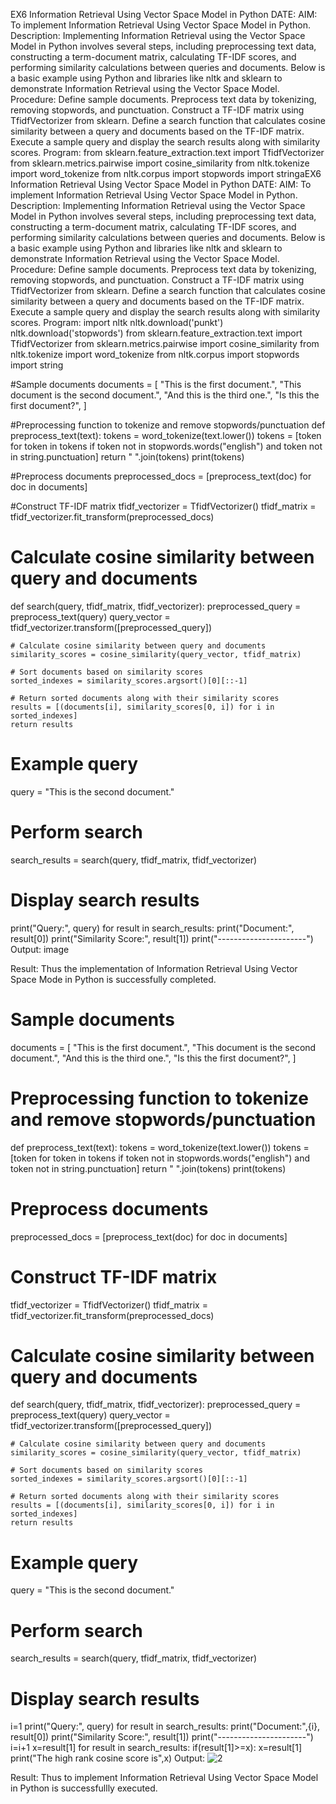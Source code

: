 EX6 Information Retrieval Using Vector Space Model in Python
DATE:
AIM: To implement Information Retrieval Using Vector Space Model in Python.
Description:
Implementing Information Retrieval using the Vector Space Model in Python involves several steps, including preprocessing text data, constructing a term-document matrix, calculating TF-IDF scores, and performing similarity calculations between queries and documents. Below is a basic example using Python and libraries like nltk and sklearn to demonstrate Information Retrieval using the Vector Space Model.
Procedure:
Define sample documents.
Preprocess text data by tokenizing, removing stopwords, and punctuation.
Construct a TF-IDF matrix using TfidfVectorizer from sklearn.
Define a search function that calculates cosine similarity between a query and documents based on the TF-IDF matrix.
Execute a sample query and display the search results along with similarity scores.
Program:
from sklearn.feature_extraction.text import TfidfVectorizer
from sklearn.metrics.pairwise import cosine_similarity
from nltk.tokenize import word_tokenize
from nltk.corpus import stopwords
import stringaEX6 Information Retrieval Using Vector Space Model in Python
DATE:
AIM: To implement Information Retrieval Using Vector Space Model in Python.
Description:
Implementing Information Retrieval using the Vector Space Model in Python involves several steps, including preprocessing text data, constructing a term-document matrix, calculating TF-IDF scores, and performing similarity calculations between queries and documents. Below is a basic example using Python and libraries like nltk and sklearn to demonstrate Information Retrieval using the Vector Space Model.
Procedure:
Define sample documents.
Preprocess text data by tokenizing, removing stopwords, and punctuation.
Construct a TF-IDF matrix using TfidfVectorizer from sklearn.
Define a search function that calculates cosine similarity between a query and documents based on the TF-IDF matrix.
Execute a sample query and display the search results along with similarity scores.
Program:
import nltk
nltk.download('punkt')
nltk.download('stopwords')
from sklearn.feature_extraction.text import TfidfVectorizer
from sklearn.metrics.pairwise import cosine_similarity
from nltk.tokenize import word_tokenize
from nltk.corpus import stopwords
import string

#Sample documents
documents = [
    "This is the first document.",
    "This document is the second document.",
    "And this is the third one.",
    "Is this the first document?",
]

#Preprocessing function to tokenize and remove stopwords/punctuation
def preprocess_text(text):
    tokens = word_tokenize(text.lower())
    tokens = [token for token in tokens if token not in stopwords.words("english") and token not in string.punctuation]
    return " ".join(tokens)
    print(tokens)

#Preprocess documents
preprocessed_docs = [preprocess_text(doc) for doc in documents]

#Construct TF-IDF matrix
tfidf_vectorizer = TfidfVectorizer()
tfidf_matrix = tfidf_vectorizer.fit_transform(preprocessed_docs)


# Calculate cosine similarity between query and documents
def search(query, tfidf_matrix, tfidf_vectorizer):
   preprocessed_query = preprocess_text(query)
    query_vector = tfidf_vectorizer.transform([preprocessed_query])

    # Calculate cosine similarity between query and documents
    similarity_scores = cosine_similarity(query_vector, tfidf_matrix)

    # Sort documents based on similarity scores
    sorted_indexes = similarity_scores.argsort()[0][::-1]

    # Return sorted documents along with their similarity scores
    results = [(documents[i], similarity_scores[0, i]) for i in sorted_indexes]
    return results


# Example query
query = "This is the second document."

# Perform search
search_results = search(query, tfidf_matrix, tfidf_vectorizer)

# Display search results
print("Query:", query)
for result in search_results:
    print("Document:", result[0])
    print("Similarity Score:", result[1])
    print("----------------------")
Output:
image

Result:
Thus the implementation of Information Retrieval Using Vector Space Mode in Python is successfully completed.

# Sample documents
documents = [
    "This is the first document.",
    "This document is the second document.",
    "And this is the third one.",
    "Is this the first document?",
]

# Preprocessing function to tokenize and remove stopwords/punctuation
def preprocess_text(text):
    tokens = word_tokenize(text.lower())
    tokens = [token for token in tokens if token not in stopwords.words("english") and token not in string.punctuation]
    return " ".join(tokens)
    print(tokens)

# Preprocess documents
preprocessed_docs = [preprocess_text(doc) for doc in documents]

# Construct TF-IDF matrix
tfidf_vectorizer = TfidfVectorizer()
tfidf_matrix = tfidf_vectorizer.fit_transform(preprocessed_docs)


# Calculate cosine similarity between query and documents
def search(query, tfidf_matrix, tfidf_vectorizer):
    preprocessed_query = preprocess_text(query)
    query_vector = tfidf_vectorizer.transform([preprocessed_query])

    # Calculate cosine similarity between query and documents
    similarity_scores = cosine_similarity(query_vector, tfidf_matrix)

    # Sort documents based on similarity scores
    sorted_indexes = similarity_scores.argsort()[0][::-1]

    # Return sorted documents along with their similarity scores
    results = [(documents[i], similarity_scores[0, i]) for i in sorted_indexes]
    return results

# Example query
query = "This is the second document."

# Perform search
search_results = search(query, tfidf_matrix, tfidf_vectorizer)

# Display search results
i=1
print("Query:", query)
for result in search_results:
    print("Document:",{i}, result[0])
    print("Similarity Score:", result[1])
    print("----------------------")
    i=i+1
    x=result[1]
for result in search_results:
    if(result[1]>=x):
      x=result[1]
print("The high rank cosine score is",x)
Output:
![2](https://github.com/pavankishore-AIDS/WDM_EXP6/assets/94154941/6f8acab7-8a8a-4316-903f-48956e12e9e1)

Result:
Thus to implement Information Retrieval Using Vector Space Model in Python is successfullly executed.
